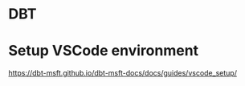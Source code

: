 # DBT

# Setup VSCode environment
https://dbt-msft.github.io/dbt-msft-docs/docs/guides/vscode_setup/
